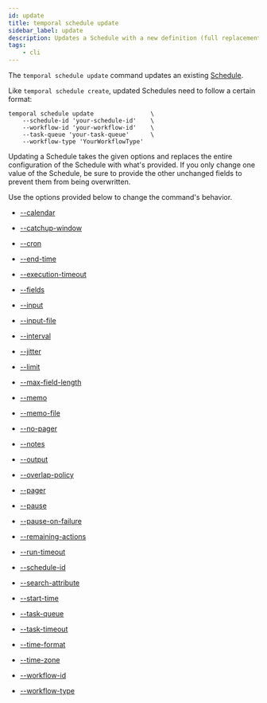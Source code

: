 ```yaml
---
id: update
title: temporal schedule update
sidebar_label: update
description: Updates a Schedule with a new definition (full replacement, not patch).
tags:
    - cli
---
```


The `temporal schedule update` command updates an existing [Schedule](/concepts/what-is-a-schedule).

Like `temporal schedule create`, updated Schedules need to follow a certain format:

```
temporal schedule update 			    \
    --schedule-id 'your-schedule-id' 	\
    --workflow-id 'your-workflow-id' 	\
    --task-queue 'your-task-queue' 		\
    --workflow-type 'YourWorkflowType'
```

Updating a Schedule takes the given options and replaces the entire configuration of the Schedule with what's provided.
If you only change one value of the Schedule, be sure to provide the other unchanged fields to prevent them from being overwritten.

Use the options provided below to change the command's behavior.

- [--calendar](/cli/cmd-options/calendar)

- [--catchup-window](/cli/cmd-options/catchup-window)

- [--cron](/cli/cmd-options/cron)

- [--end-time](/cli/cmd-options/end-time)

- [--execution-timeout](/cli/cmd-options/execution-timeout)

- [--fields](/cli/cmd-options/fields)

- [--input](/cli/cmd-options/input)

- [--input-file](/cli/cmd-options/input-file)

- [--interval](/cli/cmd-options/interval)

- [--jitter](/cli/cmd-options/jitter)

- [--limit](/cli/cmd-options/limit)

- [--max-field-length](/cli/cmd-options/max-field-length)

- [--memo](/cli/cmd-options/memo)

- [--memo-file](/cli/cmd-options/memo-file)

- [--no-pager](/cli/cmd-options/no-pager)

- [--notes](/cli/cmd-options/notes)

- [--output](/cli/cmd-options/output)

- [--overlap-policy](/cli/cmd-options/overlap-policy)

- [--pager](/cli/cmd-options/pager)

- [--pause](/cli/cmd-options/pause)

- [--pause-on-failure](/cli/cmd-options/pause-on-failure)

- [--remaining-actions](/cli/cmd-options/remaining-actions)

- [--run-timeout](/cli/cmd-options/run-timeout)

- [--schedule-id](/cli/cmd-options/schedule-id)

- [--search-attribute](/cli/cmd-options/search-attribute)

- [--start-time](/cli/cmd-options/start-time)

- [--task-queue](/cli/cmd-options/task-queue)

- [--task-timeout](/cli/cmd-options/task-timeout)

- [--time-format](/cli/cmd-options/time-format)

- [--time-zone](/cli/cmd-options/time-zone)

- [--workflow-id](/cli/cmd-options/workflow-id)

- [--workflow-type](/cli/cmd-options/workflow-type)
